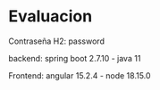 # Evaluacion

Contraseña H2: password

backend: spring boot 2.7.10 - java 11

Frontend: angular 15.2.4   -  node  18.15.0
